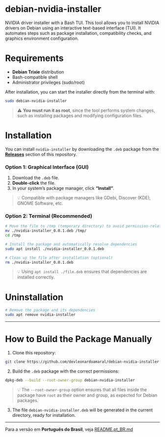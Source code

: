 # debian-nvidia-installer

NVIDIA driver installer with a Bash TUI. This tool allows you to install NVIDIA drivers on Debian using an interactive text-based interface (TUI).
It automates steps such as package installation, compatibility checks, and graphics environment configuration.

# Requirements

* **Debian Trixie** distribution  
* Bash-compatible shell  
* Administrator privileges (sudo/root)

After installation, you can start the installer directly from the terminal with:

```bash
sudo debian-nvidia-installer
```

> ⚠️ **You must run it as root**, since the tool performs system changes, such as installing packages and modifying configuration files.

# Installation

You can install `nvidia-installer` by downloading the `.deb` package from the **[Releases](https://github.com/devleonardoamaral/debian-nvidia-installer/releases)** section of this repository.

### Option 1: Graphical Interface (GUI)

1. Download the `.deb` file.
2. **Double-click** the file.
3. In your system’s package manager, click **“Install”**.

> 💡 Compatible with package managers like GDebi, Discover (KDE), GNOME Software, etc.

### Option 2: Terminal (Recommended)

```bash
# Move the file to /tmp (temporary directory) to avoid permission-related issues
mv ./nvidia-installer_0.0.1.deb /tmp/
cd /tmp

# Install the package and automatically resolve dependencies
sudo apt install ./nvidia-installer_0.0.1.deb

# Clean up the file after installation (optional)
rm ./nvidia-installer_0.0.1.deb
```

> 💡 Using `apt install ./file.deb` ensures that dependencies are installed correctly.

# Uninstallation

```bash
# Remove the package and its dependencies
sudo apt remove nvidia-installer
```

---

# How to Build the Package Manually

1. Clone this repository:

```bash
git clone https://github.com/devleonardoamaral/debian-nvidia-installer.git
```

2. Build the `.deb` package with the correct permissions:

```bash
dpkg-deb --build --root-owner-group debian-nvidia-installer
```

> 💡 The `--root-owner-group` option ensures that all files inside the package have `root` as their owner and group, as expected for Debian packages.

3. The file `debian-nvidia-installer.deb` will be generated in the current directory, ready for installation.

---

Para a versão em **Português do Brasil**, veja [README.pt_BR.md](README.pt_BR.md)
